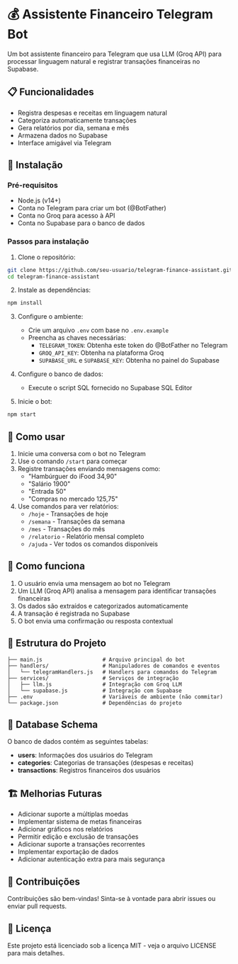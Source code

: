 # 💰 Assistente Financeiro Telegram Bot

Um bot assistente financeiro para Telegram que usa LLM (Groq API) para processar linguagem natural e registrar transações financeiras no Supabase.

## 📋 Funcionalidades

- Registra despesas e receitas em linguagem natural
- Categoriza automaticamente transações
- Gera relatórios por dia, semana e mês
- Armazena dados no Supabase
- Interface amigável via Telegram

## 🚀 Instalação

### Pré-requisitos

- Node.js (v14+)
- Conta no Telegram para criar um bot (@BotFather)
- Conta no Groq para acesso à API
- Conta no Supabase para o banco de dados

### Passos para instalação

1. Clone o repositório:
```bash
git clone https://github.com/seu-usuario/telegram-finance-assistant.git
cd telegram-finance-assistant
```

2. Instale as dependências:
```bash
npm install
```

3. Configure o ambiente:
   - Crie um arquivo `.env` com base no `.env.example`
   - Preencha as chaves necessárias:
     - `TELEGRAM_TOKEN`: Obtenha este token do @BotFather no Telegram
     - `GROQ_API_KEY`: Obtenha na plataforma Groq
     - `SUPABASE_URL` e `SUPABASE_KEY`: Obtenha no painel do Supabase

4. Configure o banco de dados:
   - Execute o script SQL fornecido no Supabase SQL Editor

5. Inicie o bot:
```bash
npm start
```

## 💬 Como usar

1. Inicie uma conversa com o bot no Telegram
2. Use o comando `/start` para começar
3. Registre transações enviando mensagens como:
   - "Hambúrguer do iFood 34,90"
   - "Salário 1900"
   - "Entrada 50"
   - "Compras no mercado 125,75"
4. Use comandos para ver relatórios:
   - `/hoje` - Transações de hoje
   - `/semana` - Transações da semana
   - `/mes` - Transações do mês
   - `/relatorio` - Relatório mensal completo
   - `/ajuda` - Ver todos os comandos disponíveis

## 🧠 Como funciona

1. O usuário envia uma mensagem ao bot no Telegram
2. Um LLM (Groq API) analisa a mensagem para identificar transações financeiras
3. Os dados são extraídos e categorizados automaticamente
4. A transação é registrada no Supabase
5. O bot envia uma confirmação ou resposta contextual

## 📁 Estrutura do Projeto

```
├── main.js                   # Arquivo principal do bot
├── handlers/                 # Manipuladores de comandos e eventos
│   └── telegramHandlers.js   # Handlers para comandos do Telegram
├── services/                 # Serviços de integração
│   ├── llm.js                # Integração com Groq LLM
│   └── supabase.js           # Integração com Supabase
├── .env                      # Variáveis de ambiente (não commitar)
└── package.json              # Dependências do projeto
```

## 📄 Database Schema

O banco de dados contém as seguintes tabelas:

- **users**: Informações dos usuários do Telegram
- **categories**: Categorias de transações (despesas e receitas)
- **transactions**: Registros financeiros dos usuários

## 🏗️ Melhorias Futuras

- Adicionar suporte a múltiplas moedas
- Implementar sistema de metas financeiras
- Adicionar gráficos nos relatórios
- Permitir edição e exclusão de transações
- Adicionar suporte a transações recorrentes
- Implementar exportação de dados
- Adicionar autenticação extra para mais segurança

## 🤝 Contribuições

Contribuições são bem-vindas! Sinta-se à vontade para abrir issues ou enviar pull requests.

## 📃 Licença

Este projeto está licenciado sob a licença MIT - veja o arquivo LICENSE para mais detalhes.